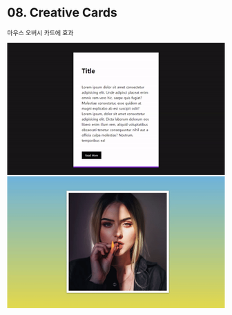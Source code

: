 # 08. Creative Cards
마우스 오버시 카드에 효과    

<img src="./01. Card 1/Card 1.gif">
<img src="./02. Card 2/Card 2.gif">